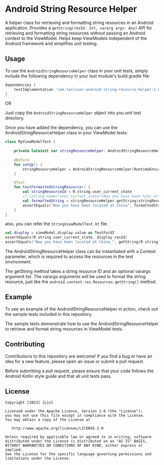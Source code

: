 # Android String Resource Helper

A helper class for retrieving and formatting string resources in an Android application. Provides a `getString(resId: Int, vararg args: Any)` API for retrieving and formatting string resources without passing an Android context to the ViewModel. Helps keep ViewModels independent of the Android framework and simplifies unit testing.

## Usage

To use the `AndroidStringResourceHelper` class in your unit tests, simply include the following dependency in your test module's build.gradle file:

```groovy
dependencies {
    testImplementation 'com.tanliner:android-string-resource-helper:1.0.0'
}
```

OR

Just copy the `AndroidStringResourceHelper` object into you unit test directory.

Once you have added the dependency, you can use the AndroidStringResourceHelper class in your ViewModel tests:

```kotlin
class MyViewModelTest {
    
    private lateinit var stringResourceHelper: AndroidStringResourceHelper
    
    @Before
    fun setUp() {
        stringResourceHelper = AndroidStringResourceHelper(RuntimeEnvironment.application)
    }

    @Test
    fun testFormattedStringResource() {
        val stringResourceId = R.string.user_current_state
        // <string name="user_current_state">Now you have been %1$s at %2$s</string>
        val formattedString = stringResourceHelper.getString(stringResourceId, "located", "China")
        assertEquals("Now you have been located at China", formattedString)
    }
}
```

also, you can refer the `StringViewModelTest.kt` file.

```kotlin
val display = viewModel.display.value as TextForUI
assertEquals(R.string.user_current_state, display.resId)
assertEquals("Now you have been located at China.", getString(R.string.user_current_state, *display.args))
```

The AndroidStringResourceHelper class can be instantiated with a Context parameter, which is required to access the resources in the test environment.

The getString method takes a string resource ID and an optional varargs argument list. The varargs arguments will be used to format the string resource, just like the `android.content.res.Resources.getString()` method.

## Example
To see an example of the AndroidStringResourceHelper in action, check out the sample tests included in this repository.

The sample tests demonstrate how to use the AndroidStringResourceHelper to retrieve and format string resources in ViewModel tests.


## Contributing
Contributions to this repository are welcome! If you find a bug or have an idea for a new feature, please open an issue or submit a pull request.

Before submitting a pull request, please ensure that your code follows the Android Kotlin style guide and that all unit tests pass.

## License

```
Copyright [2023] [Lin]

Licensed under the Apache License, Version 2.0 (the "License");
you may not use this file except in compliance with the License.
You may obtain a copy of the License at

   http://www.apache.org/licenses/LICENSE-2.0

Unless required by applicable law or agreed to in writing, software
distributed under the License is distributed on an "AS IS" BASIS,
WITHOUT WARRANTIES OR CONDITIONS OF ANY KIND, either express or implied.
See the License for the specific language governing permissions and
limitations under the License.
```



